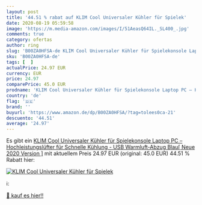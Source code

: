 ```yaml
---
layout: post
title: '44.51 % rabat auf KLIM Cool Universaler Kühler für Spielek'
date: 2020-08-19 05:59:58
image: 'https://m.media-amazon.com/images/I/51AeasQ64IL._SL400_.jpg'
comments: true
category: ofertas
author: ring
slug: 'B00ZA0HFSA-de KLIM Cool Universaler Kühler für Spielekonsole Laptop PC –...'
sku: 'B00ZA0HFSA-de'
tags: [  ]
actualPrice: 24.97 EUR
currency: EUR
price: 24.97
comparePrice: 45.0 EUR
prodname: 'KLIM Cool Universaler Kühler für Spielekonsole Laptop PC – Hochleistungslüfter für Schnelle Kühlung - USB Warmluft-Abzug Blau[ Neue 2020 Version ]'
country: 'de'
flag: '🇩🇪'
brand: ''
buyurl: 'https://www.amazon.de/dp/B00ZA0HFSA/?tag=tolees0ca-21'
descuento: '44.51'
average: '24.97'
---
```


Es gibt ein [KLIM Cool Universaler Kühler für Spielekonsole Laptop PC – Hochleistungslüfter für Schnelle Kühlung - USB Warmluft-Abzug Blau[ Neue 2020 Version ]](https://www.amazon.de/dp/B00ZA0HFSA/?tag=tolees0ca-21) mit aktuellem Preis 24.97 EUR (original: 45.0 EUR) 44.51 % Rabatt hier:

[![KLIM Cool Universaler Kühler für Spielek](https://m.media-amazon.com/images/I/51AeasQ64IL._SL400_.jpg)](https://www.amazon.de/dp/B00ZA0HFSA/?tag=tolees0ca-21)

ℹ️:


[🛒 kauf es hier!!](https://www.amazon.de/dp/B00ZA0HFSA/?tag=tolees0ca-21)
